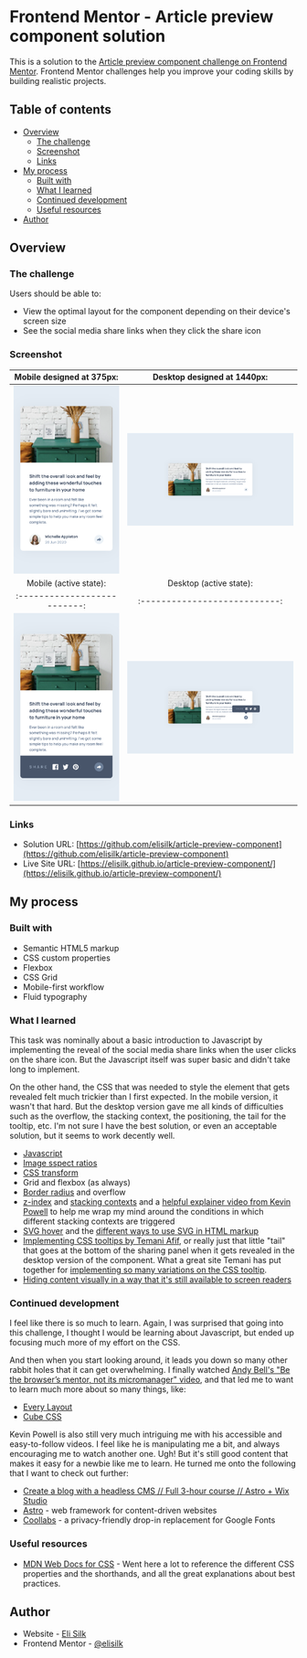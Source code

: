 # Frontend Mentor - Article preview component solution

This is a solution to the [Article preview component challenge on Frontend Mentor](https://www.frontendmentor.io/challenges/article-preview-component-dYBN_pYFT). Frontend Mentor challenges help you improve your coding skills by building realistic projects.

## Table of contents

- [Overview](#overview)
  - [The challenge](#the-challenge)
  - [Screenshot](#screenshot)
  - [Links](#links)
- [My process](#my-process)
  - [Built with](#built-with)
  - [What I learned](#what-i-learned)
  - [Continued development](#continued-development)
  - [Useful resources](#useful-resources)
- [Author](#author)

## Overview

### The challenge

Users should be able to:

- View the optimal layout for the component depending on their device's screen size
- See the social media share links when they click the share icon

### Screenshot

|               Mobile designed at 375px:               |              Desktop designed at 1440px:               |
| :---------------------------------------------------: | :----------------------------------------------------: |
|       ![](./screenshots/screenshot-mobile.png)        |       ![](./screenshots/screenshot-desktop.png)        |
|                Mobile (active state):                 |                Desktop (active state):                 |
|             :--------------------------:              |             :---------------------------:              |
| ![](./screenshots/screenshot-mobile-active-state.png) | ![](./screenshots/screenshot-desktop-active-state.png) |

### Links

- Solution URL: [https://github.com/elisilk/article-preview-component](https://github.com/elisilk/article-preview-component)
- Live Site URL: [https://elisilk.github.io/article-preview-component/](https://elisilk.github.io/article-preview-component/)

## My process

### Built with

- Semantic HTML5 markup
- CSS custom properties
- Flexbox
- CSS Grid
- Mobile-first workflow
- Fluid typography

### What I learned

This task was nominally about a basic introduction to Javascript by implementing the reveal of the social media share links when the user clicks on the share icon. But the Javascript itself was super basic and didn't take long to implement.

On the other hand, the CSS that was needed to style the element that gets revealed felt much trickier than I first expected. In the mobile version, it wasn't that hard. But the desktop version gave me all kinds of difficulties such as the overflow, the stacking context, the positioning, the tail for the tooltip, etc. I'm not sure I have the best solution, or even an acceptable solution, but it seems to work decently well.

- [Javascript](https://www.digitalocean.com/community/tutorials/how-to-modify-attributes-classes-and-styles-in-the-dom)
- [Image sspect ratios](https://developer.mozilla.org/en-US/docs/Web/CSS/aspect-ratio)
- [CSS transform](https://developer.mozilla.org/en-US/docs/Web/CSS/transform)
- Grid and flexbox (as always)
- [Border radius](https://developer.mozilla.org/en-US/docs/Web/CSS/border-bottom-left-radius) and overflow
- [z-index](https://developer.mozilla.org/en-US/docs/Web/CSS/CSS_positioned_layout/Understanding_z-index) and [stacking contexts](https://developer.mozilla.org/en-US/docs/Web/CSS/CSS_positioned_layout/Understanding_z-index/Stacking_context) and a [helpful explainer video from Kevin Powell](https://www.youtube.com/watch?v=uS8l4YRXbaw&ab_channel=KevinPowell) to help me wrap my mind around the conditions in which different stacking contexts are triggered
- [SVG hover](https://css-tricks.com/change-color-of-svg-on-hover/) and the [different ways to use SVG in HTML markup](https://css-tricks.com/using-svg/)
- [Implementing CSS tooltips by Temani Afif](https://www.smashingmagazine.com/2024/03/modern-css-tooltips-speech-bubbles-part1/), or really just that little "tail" that goes at the bottom of the sharing panel when it gets revealed in the desktop version of the component. What a great site Temani has put together for [implementing so many variations on the CSS tooltip](https://css-generators.com/tooltip-speech-bubble/).
- [Hiding content visually in a way that it's still available to screen readers](https://www.a11yproject.com/posts/how-to-hide-content/)

### Continued development

I feel like there is so much to learn. Again, I was surprised that going into this challenge, I thought I would be learning about Javascript, but ended up focusing much more of my effort on the CSS.

And then when you start looking around, it leads you down so many other rabbit holes that it can get overwhelming. I finally watched [Andy Bell's "Be the browser’s mentor, not its micromanager" video](https://youtu.be/5uhIiI9Ld5M?si=ZCn2g4lwiIrW2aIi), and that led me to want to learn much more about so many things, like:

- [Every Layout](https://every-layout.dev/)
- [Cube CSS](https://cube.fyi/)

Kevin Powell is also still very much intriguing me with his accessible and easy-to-follow videos. I feel like he is manipulating me a bit, and always encouraging me to watch another one. Ugh! But it's still good content that makes it easy for a newbie like me to learn. He turned me onto the following that I want to check out further:

- [Create a blog with a headless CMS // Full 3-hour course // Astro + Wix Studio](https://youtu.be/Thudicbgqtg?si=jZkSTC0iWbrBzTCL)
- [Astro](https://astro.build/) - web framework for content-driven websites
- [Coollabs](https://fonts.coollabs.io/) - a privacy-friendly drop-in replacement for Google Fonts

### Useful resources

- [MDN Web Docs for CSS](https://developer.mozilla.org/en-US/docs/Web/CSS) - Went here a lot to reference the different CSS properties and the shorthands, and all the great explanations about best practices.

## Author

- Website - [Eli Silk](https://github.com/elisilk)
- Frontend Mentor - [@elisilk](https://www.frontendmentor.io/profile/elisilk)
